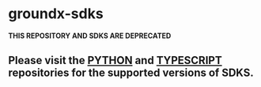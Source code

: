 # groundx-sdks

**THIS REPOSITORY AND SDKS ARE DEPRECATED**

## Please visit the [PYTHON](https://github.com/eyelevelai/groundx-python) and [TYPESCRIPT](https://github.com/eyelevelai/groundx-typescript) repositories for the supported versions of SDKS.
